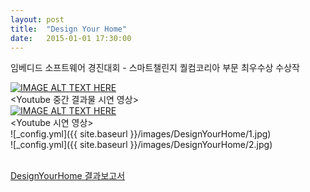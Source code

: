 ```yaml
---
layout: post
title:  "Design Your Home"
date:   2015-01-01 17:30:00
---
```


임베디드 소프트웨어 경진대회 - 스마트챌린지 퀄컴코리아 부문 최우수상 수상작<br>

[![IMAGE ALT TEXT HERE](http://img.youtube.com/vi/snyt5SyHhLk/0.jpg)](http://www.youtube.com/watch?v=snyt5SyHhLk)
<br>\<Youtube 중간 결과물 시연 영상\><br>
[![IMAGE ALT TEXT HERE](http://img.youtube.com/vi/V_S2aP9BAC8/0.jpg)](http://www.youtube.com/watch?v=V_S2aP9BAC8)
<br>\<Youtube 시연 영상\><br>
![_config.yml]({{ site.baseurl }}/images/DesignYourHome/1.jpg)<br>
![_config.yml]({{ site.baseurl }}/images/DesignYourHome/2.jpg)<br>

<br>[DesignYourHome 결과보고서](https://github.com/sp9103/sp9103.github.io/blob/master/PDF/WESContest2014_._10004_SQ_CodeWeaver_.pdf)<br>
